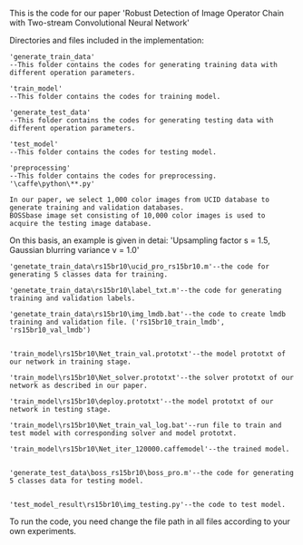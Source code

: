 This is the code for our paper 'Robust Detection of Image Operator Chain with Two-stream Convolutional Neural Network'

Directories and files included in the implementation:

	'generate_train_data'
	--This folder contains the codes for generating training data with different operation parameters.

	'train_model'
	--This folder contains the codes for training model.

	'generate_test_data'
	--This folder contains the codes for generating testing data with different operation parameters.

	'test_model'
	--This folder contains the codes for testing model.
	
	'preprocessing'
	--This folder contains the codes for preprocessing.  '\caffe\python\**.py'

	In our paper, we select 1,000 color images from UCID database to generate training and validation databases.
	BOSSbase image set consisting of 10,000 color images is used to acquire the testing image database.

On this basis, an example is given in detai:
'Upsampling factor s = 1.5, Gaussian blurring variance ν = 1.0'


	'genetate_train_data\rs15br10\ucid_pro_rs15br10.m'--the code for generating 5 classes data for training.

	'genetate_train_data\rs15br10\label_txt.m'--the code for generating training and validation labels.

	'genetate_train_data\rs15br10\img_lmdb.bat'--the code to create lmdb training and validation file. ('rs15br10_train_lmdb', 'rs15br10_val_lmdb')


	'train_model\rs15br10\Net_train_val.prototxt'--the model prototxt of our network in training stage.

	'train_model\rs15br10\Net_solver.prototxt'--the solver prototxt of our network as described in our paper.

	'train_model\rs15br10\deploy.prototxt'--the model prototxt of our network in testing stage.

	'train_model\rs15br10\Net_train_val_log.bat'--run file to train and test model with corresponding solver and model prototxt.

	'train_model\rs15br10\Net_iter_120000.caffemodel'--the trained model.


	'generate_test_data\boss_rs15br10\boss_pro.m'--the code for generating 5 classes data for testing model.


	'test_model_result\rs15br10\img_testing.py'--the code to test model.
	
To run the code, you need change the file path in all files according to your own experiments.

